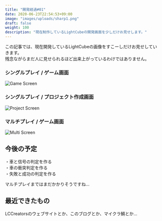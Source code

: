 ```yaml
---
title: "開発経過#01"
date: 2020-06-23T22:54:53+09:00
image: "images/uploads/sharp1.png"
draft: false
weight: 100
description: "現在制作しているLightCubeの開発画面を少しだけお見せします。"
---
```

この記事では、現在開発しているLightCubeの画像をすこーしだけお見せしていきます。  
残念ながらまだ人に見せられるほど出来上がっているわけではありません。

### シングルプレイ / ゲーム画面
![Game Screen](/images/uploads/lcdev1.png)

### シングルプレイ / プロジェクト作成画面
![Project Screen](/images/uploads/lcdev2.png)

### マルチプレイ / ゲーム画面
![Multi Screen](/images/uploads/lcdev3.png)

## 今後の予定
・車と信号の判定を作る  
・車の衝突判定を作る  
・失敗と成功の判定を作る  

マルチプレイまではまだかかりそうですね…

## 最近できたもの
LCCreatorsのウェブサイトとか、このブログとか、マイクラ鯖とか…